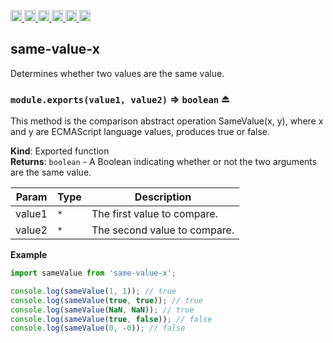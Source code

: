 <a
  href="https://travis-ci.org/Xotic750/same-value-x"
  title="Travis status">
<img
  src="https://travis-ci.org/Xotic750/same-value-x.svg?branch=master"
  alt="Travis status" height="18">
</a>
<a
  href="https://david-dm.org/Xotic750/same-value-x"
  title="Dependency status">
<img src="https://david-dm.org/Xotic750/same-value-x/status.svg"
  alt="Dependency status" height="18"/>
</a>
<a
  href="https://david-dm.org/Xotic750/same-value-x?type=dev"
  title="devDependency status">
<img src="https://david-dm.org/Xotic750/same-value-x/dev-status.svg"
  alt="devDependency status" height="18"/>
</a>
<a
  href="https://badge.fury.io/js/same-value-x"
  title="npm version">
<img src="https://badge.fury.io/js/same-value-x.svg"
  alt="npm version" height="18">
</a>
<a
  href="https://www.jsdelivr.com/package/npm/same-value-x"
  title="jsDelivr hits">
<img src="https://data.jsdelivr.com/v1/package/npm/same-value-x/badge?style=rounded"
  alt="jsDelivr hits" height="18">
</a>
<a
  href="https://bettercodehub.com/results/Xotic750/same-value-x"
  title="bettercodehub score">
<img src="https://bettercodehub.com/edge/badge/Xotic750/same-value-x?branch=master"
  alt="bettercodehub score" height="18">
</a>

<a name="module_same-value-x"></a>

## same-value-x

Determines whether two values are the same value.

<a name="exp_module_same-value-x--module.exports"></a>

### `module.exports(value1, value2)` ⇒ <code>boolean</code> ⏏

This method is the comparison abstract operation SameValue(x, y), where x
and y are ECMAScript language values, produces true or false.

**Kind**: Exported function  
**Returns**: <code>boolean</code> - A Boolean indicating whether or not the two arguments are
the same value.

| Param  | Type            | Description                  |
| ------ | --------------- | ---------------------------- |
| value1 | <code>\*</code> | The first value to compare.  |
| value2 | <code>\*</code> | The second value to compare. |

**Example**

```js
import sameValue from 'same-value-x';

console.log(sameValue(1, 1)); // true
console.log(sameValue(true, true)); // true
console.log(sameValue(NaN, NaN)); // true
console.log(sameValue(true, false)); // false
console.log(sameValue(0, -0)); // false
```
